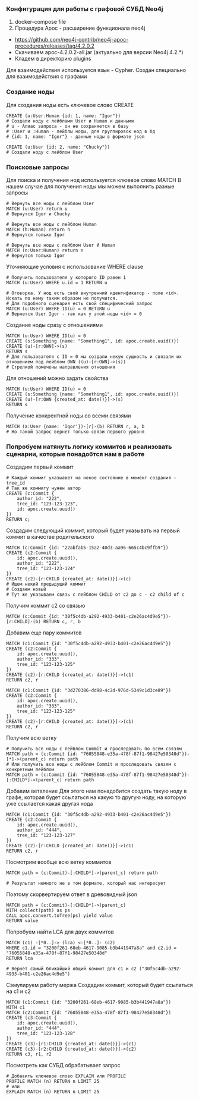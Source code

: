 ### Конфигурация для работы с графовой СУБД Neo4j

1. docker-compose file
2. Процедура Apoc - расширение функционала neo4j
- https://github.com/neo4j-contrib/neo4j-apoc-procedures/releases/tag/4.2.0.2
- Скачиваем apoc-4.2.0.2-all.jar (актуально для версии Neo4j 4.2.*)
- Кладем в директорию plugins

Для взаимодействия используется язык - Cypher. Создан специально для взаимодействия с графами


### Создание ноды
Для создания ноды есть ключевое слово CREATE

```
CREATE (u:User:Human {id: 1, name: "Igor"})
# Создали ноду с лейблами User и Human и данными
# u - Алиас запроса - он не сохраняется в базу
# :User и :Human - лейблы ноды, для группировок нод в бд
# {id: 1, name: "Igor"} - данные ноды в формате json

CREATE (u:User {id: 2, name: "Chucky"})
# Создали ноду с лейблом User
```

### Поисковые запросы
Для поиска и получения нод используется клюевое слово MATCH
В нашем случае для получения ноды мы можем выполнить разные запросы

```
# Вернуть все ноды с лейблом User
MATCH (u:User) return u
# Вернутся Igor и Chucky
```

```
# Вернуть все ноды с лейблом Human
MATCH (h:Human) return h
# Вернутся только Igor
```

```
# Вернуть все ноды с лейблом User И Human
MATCH (n:User:Human) return n
# Вернутся только Igor
```

Уточняющие условия c использование WHERE clause
```
# Получить пользователя у которого ID равен 1
MATCH (u:User) WHERE u.id = 1 RETURN u

# Оговорка. У нод есть свой внутренний идентификатор - поле <id>. Искать по нему таким образом не получится.
# Для подобного сценария есть свой специфический запрос
MATCH (u:User) WHERE ID(u) = 0 RETURN u
# Вернется User Igor - так как у этой ноды <id> = 0
```  

Создание ноды сразу с отношениями
```
MATCH (u:User) WHERE ID(u) = 0
CREATE (s:Something {name: "Something1", id: apoc.create.uuid()})
CREATE (u)-[r:OWN]->(s)
RETURN s
# Для пользователя с ID = 0 мы создали некую сущность и связали их отношением под лейблом OWN ((u)-[r:OWN]->(s))
# Стрелкой помечены направления отношения
```

Для отношений можно задать свойства
```
MATCH (u:User) WHERE ID(u) = 0
CREATE (s:Something {name: "Something1", id: apoc.create.uuid()})
CREATE (u)-[r:OWN {created_at: date()}]->(s)
RETURN s
```

Получение конкрентной ноды со всеми связями
```
MATCH (a:User {name: 'Igor'})-[r]-(b) RETURN r, a, b
# Но такой запрос вернет только связи первого уровня
```


### Попробуем натянуть логику коммитов и реализовать сценарии, которые понадобтся нам в работе
Создадим первый коммит
```
# Каждый коммит указыавет на некое состояние в момент создания - tree_id
# Так же коммиту нужен автор
CREATE (c:Commit {
	author_id: "222",
	tree_id: "123-123-123", 
    id: apoc.create.uuid()
})
RETURN c;
```

Создадим следующий коммит, который будет указывать на первый коммит в качестве родительского
```
MATCH (c:Commit {id: "22abfab5-15a2-40d3-aa96-665c4bc9ffb9"})
CREATE (c2:Commit {
	id: apoc.create.uuid(),
    author_id: "222",
    tree_id: "123-123-124"
})
CREATE (c2)-[r:CHILD {created_at: date()}]->(c)
# Ищем некий предыдущий коммит
# Создаем новый
# Тут же указываем связь с лейблом CHILD от с2 до с - c2 child of c
```

Получим коммит с2 со связью
```
MATCH (c:Commit {id: "30f5c4db-a292-4933-b401-c2e26ac4d9e5"})-[r:CHILD]-(b) RETURN c, r, b
```

Добавим еще пару коммитов
```
MATCH (c1:Commit {id: "30f5c4db-a292-4933-b401-c2e26ac4d9e5"})
CREATE (c2:Commit {
	id: apoc.create.uuid(),
    author_id: "333",
    tree_id: "123-123-125"
})
CREATE (c2)-[r:CHILD {created_at: date()}]->(c1)
RETURN c2, r

MATCH (c1:Commit {id: "3d270386-dd98-4c2d-976d-5349c1d3ce89"})
CREATE (c2:Commit {
	id: apoc.create.uuid(),
    author_id: "333",
    tree_id: "123-123-125"
})
CREATE (c2)-[r:CHILD {created_at: date()}]->(c1)
RETURN c2, r
```

Получим всю ветку  
```
# Получить все ноды с лейблом Commit и проследовать по всем связям
MATCH path = (c:Commit {id: "76055848-e35a-478f-87f1-98427e50348d"})-[*]->(parent_c) return path
# Или получить все ноды с лейблом Commit и проследовать связям с конкретным лейблом
MATCH path = (c:Commit {id: "76055848-e35a-478f-87f1-98427e50348d"})-[:CHILD*]->(parent_c) return path
```


Добавим ветвление
Для этого нам понадобится создать такую ноду в графе, 
которая будет ссылаться на какую то другую ноду, на которую уже ссылается какая другая нода
```
MATCH (c1:Commit {id: "30f5c4db-a292-4933-b401-c2e26ac4d9e5"})
CREATE (c2:Commit {
	id: apoc.create.uuid(),
    author_id: "444",
    tree_id: "123-123-127"
})
CREATE (c2)-[r:CHILD {created_at: date()}]->(c1)
RETURN c2, r
```


Посмотрим вообще всю ветку коммитов   
```
MATCH path = (c:Commit)-[:CHILD*]->(parent_c) return path

# Результат немного не в том формате, который нас интересует
```

Поэтому скорвертируем ответ в древовидный json
```
MATCH path = (c:Commit)-[:CHILD*]->(parent_c)
WITH collect(path) as ps
CALL apoc.convert.toTree(ps) yield value
RETURN value

```


Попробуем найти LCA для двух коммитов
```
MATCH (c1) -[*0..]-> (lca) <-[*0..]- (c2) 
WHERE c1.id = "3200f261-68eb-4617-9085-b3b441947a8a" and c2.id = "76055848-e35a-478f-87f1-98427e50348d" 
RETURN lca

# Вернет самый ближайший общий коммит для с1 и с2 ("30f5c4db-a292-4933-b401-c2e26ac4d9e5") 
```

Сэмулируем работу мержа
Создадим коммит, который будет ссылаться на c1 и c2
```
MATCH (c1:Commit {id: "3200f261-68eb-4617-9085-b3b441947a8a"})
WITH c1
MATCH (c2:Commit {id: "76055848-e35a-478f-87f1-98427e50348d"})
CREATE (c3:Commit {
	id: apoc.create.uuid(),
    author_id: "444",
    tree_id: "123-123-128"
})
CREATE (c3)-[r1:CHILD {created_at: date()}]->(c1)
CREATE (c3)-[r2:CHILD {created_at: date()}]->(c2)
RETURN c3, r1, r2
```



Посмотреть как СУБД обрабатывает запрос
```
# Добавить ключевое слово EXPLAIN или PROFILE
PROFILE MATCH (n) RETURN n LIMIT 25
# или
EXPLAIN MATCH (n) RETURN n LIMIT 25
```


